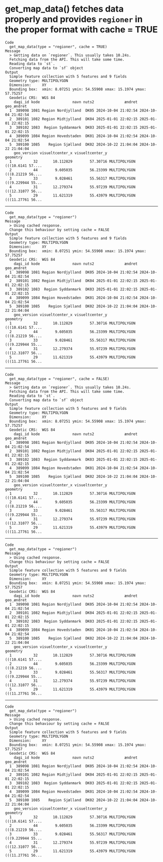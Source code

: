 # get_map_data() fetches data properly and provides `regioner` in the proper format with cache = TRUE

    Code
      get_map_data(type = "regioner", cache = TRUE)
    Message
      > Getting data on `regioner`. This usually takes 10.24s.
      Fetching data from the API. This will take some time.
      Reading data to `st`.
      Converting map data to `sf` object
    Output
      Simple feature collection with 5 features and 9 fields
      Geometry type: MULTIPOLYGON
      Dimension:     XY
      Bounding box:  xmin: 8.07251 ymin: 54.55908 xmax: 15.1974 ymax: 57.75257
      Geodetic CRS:  WGS 84
        dagi_id kode               navn nuts2              ændret          geo_ændret
      1  389098 1081 Region Nordjylland  DK05 2024-10-04 21:02:54 2024-10-04 21:02:54
      2  389101 1082 Region Midtjylland  DK04 2025-01-01 22:02:15 2025-01-01 22:02:15
      3  389102 1083  Region Syddanmark  DK03 2025-01-01 22:02:15 2025-01-01 22:02:15
      4  389099 1084 Region Hovedstaden  DK01 2024-10-04 21:02:54 2024-10-04 21:02:54
      5  389100 1085    Region Sjælland  DK02 2024-10-22 21:04:04 2024-10-22 21:04:04
        geo_version visueltcenter_x visueltcenter_y                       geometry
      1          32       10.112829        57.30716 MULTIPOLYGON (((10.6141 57....
      2          44        9.605035        56.23399 MULTIPOLYGON (((8.21219 56....
      3          33        9.028461        55.56317 MULTIPOLYGON (((9.229944 55...
      4          31       12.279374        55.97239 MULTIPOLYGON (((12.31077 56...
      5          29       11.621319        55.43979 MULTIPOLYGON (((11.27761 56...

---

    Code
      get_map_data(type = "regioner")
    Message
      > Using cached response.
      Change this behaviour by setting cache = FALSE
    Output
      Simple feature collection with 5 features and 9 fields
      Geometry type: MULTIPOLYGON
      Dimension:     XY
      Bounding box:  xmin: 8.07251 ymin: 54.55908 xmax: 15.1974 ymax: 57.75257
      Geodetic CRS:  WGS 84
        dagi_id kode               navn nuts2              ændret          geo_ændret
      1  389098 1081 Region Nordjylland  DK05 2024-10-04 21:02:54 2024-10-04 21:02:54
      2  389101 1082 Region Midtjylland  DK04 2025-01-01 22:02:15 2025-01-01 22:02:15
      3  389102 1083  Region Syddanmark  DK03 2025-01-01 22:02:15 2025-01-01 22:02:15
      4  389099 1084 Region Hovedstaden  DK01 2024-10-04 21:02:54 2024-10-04 21:02:54
      5  389100 1085    Region Sjælland  DK02 2024-10-22 21:04:04 2024-10-22 21:04:04
        geo_version visueltcenter_x visueltcenter_y                       geometry
      1          32       10.112829        57.30716 MULTIPOLYGON (((10.6141 57....
      2          44        9.605035        56.23399 MULTIPOLYGON (((8.21219 56....
      3          33        9.028461        55.56317 MULTIPOLYGON (((9.229944 55...
      4          31       12.279374        55.97239 MULTIPOLYGON (((12.31077 56...
      5          29       11.621319        55.43979 MULTIPOLYGON (((11.27761 56...

---

    Code
      get_map_data(type = "regioner", cache = FALSE)
    Message
      > Getting data on `regioner`. This usually takes 10.24s.
      Fetching data from the API. This will take some time.
      Reading data to `st`.
      Converting map data to `sf` object
    Output
      Simple feature collection with 5 features and 9 fields
      Geometry type: MULTIPOLYGON
      Dimension:     XY
      Bounding box:  xmin: 8.07251 ymin: 54.55908 xmax: 15.1974 ymax: 57.75257
      Geodetic CRS:  WGS 84
        dagi_id kode               navn nuts2              ændret          geo_ændret
      1  389098 1081 Region Nordjylland  DK05 2024-10-04 21:02:54 2024-10-04 21:02:54
      2  389101 1082 Region Midtjylland  DK04 2025-01-01 22:02:15 2025-01-01 22:02:15
      3  389102 1083  Region Syddanmark  DK03 2025-01-01 22:02:15 2025-01-01 22:02:15
      4  389099 1084 Region Hovedstaden  DK01 2024-10-04 21:02:54 2024-10-04 21:02:54
      5  389100 1085    Region Sjælland  DK02 2024-10-22 21:04:04 2024-10-22 21:04:04
        geo_version visueltcenter_x visueltcenter_y                       geometry
      1          32       10.112829        57.30716 MULTIPOLYGON (((10.6141 57....
      2          44        9.605035        56.23399 MULTIPOLYGON (((8.21219 56....
      3          33        9.028461        55.56317 MULTIPOLYGON (((9.229944 55...
      4          31       12.279374        55.97239 MULTIPOLYGON (((12.31077 56...
      5          29       11.621319        55.43979 MULTIPOLYGON (((11.27761 56...

---

    Code
      get_map_data(type = "regioner")
    Message
      > Using cached response.
      Change this behaviour by setting cache = FALSE
    Output
      Simple feature collection with 5 features and 9 fields
      Geometry type: MULTIPOLYGON
      Dimension:     XY
      Bounding box:  xmin: 8.07251 ymin: 54.55908 xmax: 15.1974 ymax: 57.75257
      Geodetic CRS:  WGS 84
        dagi_id kode               navn nuts2              ændret          geo_ændret
      1  389098 1081 Region Nordjylland  DK05 2024-10-04 21:02:54 2024-10-04 21:02:54
      2  389101 1082 Region Midtjylland  DK04 2025-01-01 22:02:15 2025-01-01 22:02:15
      3  389102 1083  Region Syddanmark  DK03 2025-01-01 22:02:15 2025-01-01 22:02:15
      4  389099 1084 Region Hovedstaden  DK01 2024-10-04 21:02:54 2024-10-04 21:02:54
      5  389100 1085    Region Sjælland  DK02 2024-10-22 21:04:04 2024-10-22 21:04:04
        geo_version visueltcenter_x visueltcenter_y                       geometry
      1          32       10.112829        57.30716 MULTIPOLYGON (((10.6141 57....
      2          44        9.605035        56.23399 MULTIPOLYGON (((8.21219 56....
      3          33        9.028461        55.56317 MULTIPOLYGON (((9.229944 55...
      4          31       12.279374        55.97239 MULTIPOLYGON (((12.31077 56...
      5          29       11.621319        55.43979 MULTIPOLYGON (((11.27761 56...

---

    Code
      get_map_data(type = "regioner")
    Message
      > Using cached response.
      Change this behaviour by setting cache = FALSE
    Output
      Simple feature collection with 5 features and 9 fields
      Geometry type: MULTIPOLYGON
      Dimension:     XY
      Bounding box:  xmin: 8.07251 ymin: 54.55908 xmax: 15.1974 ymax: 57.75257
      Geodetic CRS:  WGS 84
        dagi_id kode               navn nuts2              ændret          geo_ændret
      1  389098 1081 Region Nordjylland  DK05 2024-10-04 21:02:54 2024-10-04 21:02:54
      2  389101 1082 Region Midtjylland  DK04 2025-01-01 22:02:15 2025-01-01 22:02:15
      3  389102 1083  Region Syddanmark  DK03 2025-01-01 22:02:15 2025-01-01 22:02:15
      4  389099 1084 Region Hovedstaden  DK01 2024-10-04 21:02:54 2024-10-04 21:02:54
      5  389100 1085    Region Sjælland  DK02 2024-10-22 21:04:04 2024-10-22 21:04:04
        geo_version visueltcenter_x visueltcenter_y                       geometry
      1          32       10.112829        57.30716 MULTIPOLYGON (((10.6141 57....
      2          44        9.605035        56.23399 MULTIPOLYGON (((8.21219 56....
      3          33        9.028461        55.56317 MULTIPOLYGON (((9.229944 55...
      4          31       12.279374        55.97239 MULTIPOLYGON (((12.31077 56...
      5          29       11.621319        55.43979 MULTIPOLYGON (((11.27761 56...

